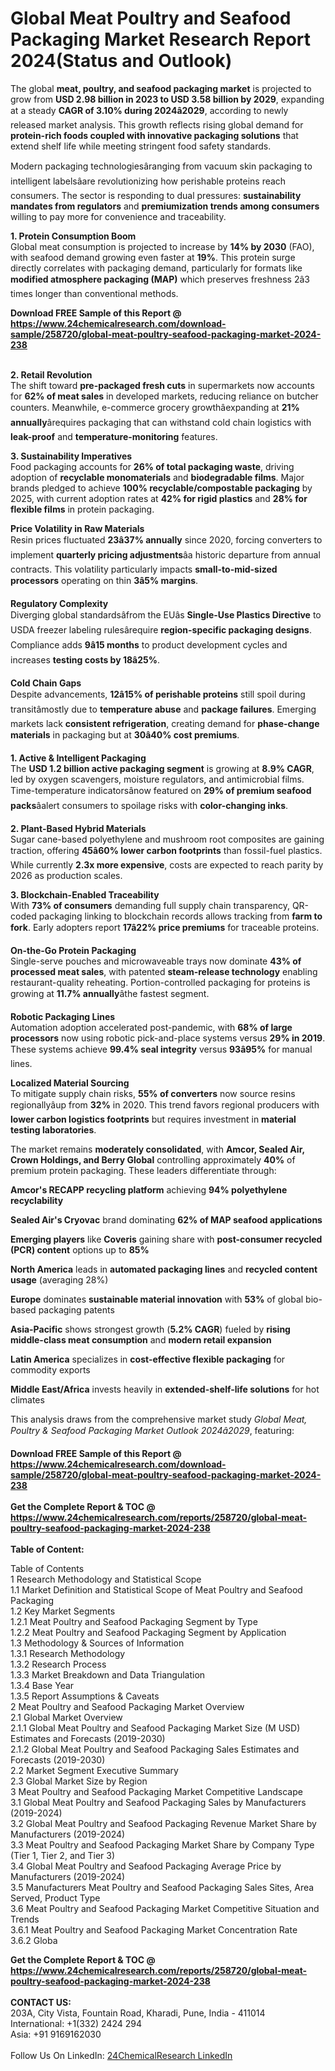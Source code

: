 <h1>Global Meat Poultry and Seafood Packaging Market Research Report 2024(Status and Outlook)</h1><p>The global <strong>meat, poultry, and seafood packaging market</strong> is projected to grow from <strong>USD 2.98 billion in 2023 to USD 3.58 billion by 2029</strong>, expanding at a steady <strong>CAGR of 3.10% during 2024â2029</strong>, according to newly released market analysis. This growth reflects rising global demand for <strong>protein-rich foods coupled with innovative packaging solutions</strong> that extend shelf life while meeting stringent food safety standards.</p><p>Modern packaging technologiesâranging from vacuum skin packaging to intelligent labelsâare revolutionizing how perishable proteins reach consumers. The sector is responding to dual pressures: <strong>sustainability mandates from regulators</strong> and <strong>premiumization trends among consumers</strong> willing to pay more for convenience and traceability.</p><p><strong>1. Protein Consumption Boom</strong><br>
Global meat consumption is projected to increase by <strong>14% by 2030</strong> (FAO), with seafood demand growing even faster at <strong>19%</strong>. This protein surge directly correlates with packaging demand, particularly for formats like <strong>modified atmosphere packaging (MAP)</strong> which preserves freshness 2â3 times longer than conventional methods.</p><div><b>Download FREE Sample of this Report @ 
            <a href="https://www.24chemicalresearch.com/download-sample/258720/global-meat-poultry-seafood-packaging-market-2024-238">
            https://www.24chemicalresearch.com/download-sample/258720/global-meat-poultry-seafood-packaging-market-2024-238</a></b></div><br><p><strong>2. Retail Revolution</strong><br>
The shift toward <strong>pre-packaged fresh cuts</strong> in supermarkets now accounts for <strong>62% of meat sales</strong> in developed markets, reducing reliance on butcher counters. Meanwhile, e-commerce grocery growthâexpanding at <strong>21% annually</strong>ârequires packaging that can withstand cold chain logistics with <strong>leak-proof</strong> and <strong>temperature-monitoring</strong> features.</p><p><strong>3. Sustainability Imperatives</strong><br>
Food packaging accounts for <strong>26% of total packaging waste</strong>, driving adoption of <strong>recyclable monomaterials</strong> and <strong>biodegradable films</strong>. Major brands pledged to achieve <strong>100% recyclable/compostable packaging</strong> by 2025, with current adoption rates at <strong>42% for rigid plastics</strong> and <strong>28% for flexible films</strong> in protein packaging.</p><p><strong>Price Volatility in Raw Materials</strong><br>
Resin prices fluctuated <strong>23â37% annually</strong> since 2020, forcing converters to implement <strong>quarterly pricing adjustments</strong>âa historic departure from annual contracts. This volatility particularly impacts <strong>small-to-mid-sized processors</strong> operating on thin <strong>3â5% margins</strong>.</p><p><strong>Regulatory Complexity</strong><br>
Diverging global standardsâfrom the EUâs <strong>Single-Use Plastics Directive</strong> to USDA freezer labeling rulesârequire <strong>region-specific packaging designs</strong>. Compliance adds <strong>9â15 months</strong> to product development cycles and increases <strong>testing costs by 18â25%</strong>.</p><p><strong>Cold Chain Gaps</strong><br>
Despite advancements, <strong>12â15% of perishable proteins</strong> still spoil during transitâmostly due to <strong>temperature abuse</strong> and <strong>package failures</strong>. Emerging markets lack <strong>consistent refrigeration</strong>, creating demand for <strong>phase-change materials</strong> in packaging but at <strong>30â40% cost premiums</strong>.</p><p><strong>1. Active &amp; Intelligent Packaging</strong><br>
The <strong>USD 1.2 billion active packaging segment</strong> is growing at <strong>8.9% CAGR</strong>, led by oxygen scavengers, moisture regulators, and antimicrobial films. Time-temperature indicatorsânow featured on <strong>29% of premium seafood packs</strong>âalert consumers to spoilage risks with <strong>color-changing inks</strong>.</p><p><strong>2. Plant-Based Hybrid Materials</strong><br>
Sugar cane-based polyethylene and mushroom root composites are gaining traction, offering <strong>45â60% lower carbon footprints</strong> than fossil-fuel plastics. While currently <strong>2.3x more expensive</strong>, costs are expected to reach parity by 2026 as production scales.</p><p><strong>3. Blockchain-Enabled Traceability</strong><br>
With <strong>73% of consumers</strong> demanding full supply chain transparency, QR-coded packaging linking to blockchain records allows tracking from <strong>farm to fork</strong>. Early adopters report <strong>17â22% price premiums</strong> for traceable proteins.</p><p><strong>On-the-Go Protein Packaging</strong><br>
Single-serve pouches and microwaveable trays now dominate <strong>43% of processed meat sales</strong>, with patented <strong>steam-release technology</strong> enabling restaurant-quality reheating. Portion-controlled packaging for proteins is growing at <strong>11.7% annually</strong>âthe fastest segment.</p><p><strong>Robotic Packaging Lines</strong><br>
Automation adoption accelerated post-pandemic, with <strong>68% of large processors</strong> now using robotic pick-and-place systems versus <strong>29% in 2019</strong>. These systems achieve <strong>99.4% seal integrity</strong> versus <strong>93â95%</strong> for manual lines.</p><p><strong>Localized Material Sourcing</strong><br>
To mitigate supply chain risks, <strong>55% of converters</strong> now source resins regionallyâup from <strong>32%</strong> in 2020. This trend favors regional producers with <strong>lower carbon logistics footprints</strong> but requires investment in <strong>material testing laboratories</strong>.</p><p>The market remains <strong>moderately consolidated</strong>, with <strong>Amcor, Sealed Air, Crown Holdings, and Berry Global</strong> controlling approximately <strong>40%</strong> of premium protein packaging. These leaders differentiate through:</p><p><strong>Amcor's RECAPP recycling platform</strong> achieving <strong>94% polyethylene recyclability</strong></p><p><strong>Sealed Air's Cryovac</strong> brand dominating <strong>62% of MAP seafood applications</strong></p><p><strong>Emerging players</strong> like <strong>Coveris</strong> gaining share with <strong>post-consumer recycled (PCR) content</strong> options up to <strong>85%</strong></p><p><strong>North America</strong> leads in <strong>automated packaging lines</strong> and <strong>recycled content usage</strong> (averaging 28%)</p><p><strong>Europe</strong> dominates <strong>sustainable material innovation</strong> with <strong>53%</strong> of global bio-based packaging patents</p><p><strong>Asia-Pacific</strong> shows strongest growth (<strong>5.2% CAGR</strong>) fueled by <strong>rising middle-class meat consumption</strong> and <strong>modern retail expansion</strong></p><p><strong>Latin America</strong> specializes in <strong>cost-effective flexible packaging</strong> for commodity exports</p><p><strong>Middle East/Africa</strong> invests heavily in <strong>extended-shelf-life solutions</strong> for hot climates</p><p>This analysis draws from the comprehensive market study <em>Global Meat, Poultry &amp; Seafood Packaging Market Outlook 2024â2029</em>, featuring:</p><div><b>Download FREE Sample of this Report @ 
            <a href="https://www.24chemicalresearch.com/download-sample/258720/global-meat-poultry-seafood-packaging-market-2024-238">
            https://www.24chemicalresearch.com/download-sample/258720/global-meat-poultry-seafood-packaging-market-2024-238</a></b></div><br><div><b>Get the Complete Report & TOC @ 
            <a href="https://www.24chemicalresearch.com/reports/258720/global-meat-poultry-seafood-packaging-market-2024-238">
            https://www.24chemicalresearch.com/reports/258720/global-meat-poultry-seafood-packaging-market-2024-238</a></b></div><br>
            <b>Table of Content:</b><p>Table of Contents<br />
1 Research Methodology and Statistical Scope<br />
1.1 Market Definition and Statistical Scope of Meat Poultry and Seafood Packaging<br />
1.2 Key Market Segments<br />
1.2.1 Meat Poultry and Seafood Packaging Segment by Type<br />
1.2.2 Meat Poultry and Seafood Packaging Segment by Application<br />
1.3 Methodology & Sources of Information<br />
1.3.1 Research Methodology<br />
1.3.2 Research Process<br />
1.3.3 Market Breakdown and Data Triangulation<br />
1.3.4 Base Year<br />
1.3.5 Report Assumptions & Caveats<br />
2 Meat Poultry and Seafood Packaging Market Overview<br />
2.1 Global Market Overview<br />
2.1.1 Global Meat Poultry and Seafood Packaging Market Size (M USD) Estimates and Forecasts (2019-2030)<br />
2.1.2 Global Meat Poultry and Seafood Packaging Sales Estimates and Forecasts (2019-2030)<br />
2.2 Market Segment Executive Summary<br />
2.3 Global Market Size by Region<br />
3 Meat Poultry and Seafood Packaging Market Competitive Landscape<br />
3.1 Global Meat Poultry and Seafood Packaging Sales by Manufacturers (2019-2024)<br />
3.2 Global Meat Poultry and Seafood Packaging Revenue Market Share by Manufacturers (2019-2024)<br />
3.3 Meat Poultry and Seafood Packaging Market Share by Company Type (Tier 1, Tier 2, and Tier 3)<br />
3.4 Global Meat Poultry and Seafood Packaging Average Price by Manufacturers (2019-2024)<br />
3.5 Manufacturers Meat Poultry and Seafood Packaging Sales Sites, Area Served, Product Type<br />
3.6 Meat Poultry and Seafood Packaging Market Competitive Situation and Trends<br />
3.6.1 Meat Poultry and Seafood Packaging Market Concentration Rate<br />
3.6.2 Globa</p><div><b>Get the Complete Report & TOC @ 
            <a href="https://www.24chemicalresearch.com/reports/258720/global-meat-poultry-seafood-packaging-market-2024-238">
            https://www.24chemicalresearch.com/reports/258720/global-meat-poultry-seafood-packaging-market-2024-238</a></b></div><br><b>CONTACT US:</b><br>
            203A, City Vista, Fountain Road, Kharadi, Pune, India - 411014<br>
            International: +1(332) 2424 294<br>
            Asia: +91 9169162030 <br><br>
            Follow Us On LinkedIn: <a href="https://www.linkedin.com/company/24chemicalresearch/">24ChemicalResearch LinkedIn</a>